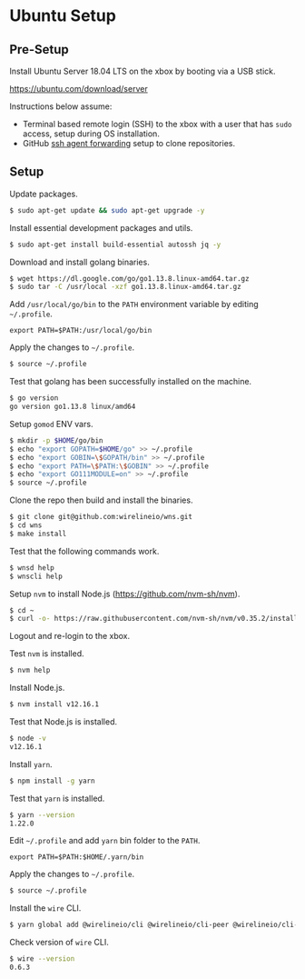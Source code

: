 # Ubuntu Setup

## Pre-Setup

Install Ubuntu Server 18.04 LTS on the xbox by booting via a USB stick.

https://ubuntu.com/download/server

Instructions below assume:

* Terminal based remote login (SSH) to the xbox with a user that has `sudo` access, setup during OS installation.
* GitHub [ssh agent forwarding](https://developer.github.com/v3/guides/using-ssh-agent-forwarding/) setup to clone repositories.

## Setup

Update packages.

```bash
$ sudo apt-get update && sudo apt-get upgrade -y
```

Install essential development packages and utils.

```bash
$ sudo apt-get install build-essential autossh jq -y
```

Download and install golang binaries.

```bash
$ wget https://dl.google.com/go/go1.13.8.linux-amd64.tar.gz
$ sudo tar -C /usr/local -xzf go1.13.8.linux-amd64.tar.gz
```

Add `/usr/local/go/bin` to the `PATH` environment variable by editing `~/.profile`.

```
export PATH=$PATH:/usr/local/go/bin
```

Apply the changes to `~/.profile`.

```bash
$ source ~/.profile
```

Test that golang has been successfully installed on the machine.

```bash
$ go version
go version go1.13.8 linux/amd64
```

Setup `gomod` ENV vars.

```bash
$ mkdir -p $HOME/go/bin
$ echo "export GOPATH=$HOME/go" >> ~/.profile
$ echo "export GOBIN=\$GOPATH/bin" >> ~/.profile
$ echo "export PATH=\$PATH:\$GOBIN" >> ~/.profile
$ echo "export GO111MODULE=on" >> ~/.profile
$ source ~/.profile
```

Clone the repo then build and install the binaries.

```bash
$ git clone git@github.com:wirelineio/wns.git
$ cd wns
$ make install
```

Test that the following commands work.

```bash
$ wnsd help
$ wnscli help
```

Setup `nvm` to install Node.js (https://github.com/nvm-sh/nvm).

```bash
$ cd ~
$ curl -o- https://raw.githubusercontent.com/nvm-sh/nvm/v0.35.2/install.sh | bash
```

Logout and re-login to the xbox.

Test `nvm` is installed.

```bash
$ nvm help
```

Install Node.js.

```bash
$ nvm install v12.16.1
```

Test that Node.js is installed.

```bash
$ node -v
v12.16.1
```

Install `yarn`.

```bash
$ npm install -g yarn
```

Test that `yarn` is installed.

```bash
$ yarn --version
1.22.0
```

Edit `~/.profile` and add `yarn` bin folder to the `PATH`.

```
export PATH=$PATH:$HOME/.yarn/bin
```

Apply the changes to `~/.profile`.

```bash
$ source ~/.profile
```

Install the `wire` CLI.

```bash
$ yarn global add @wirelineio/cli @wirelineio/cli-peer @wirelineio/cli-bot @wirelineio/cli-pad
```

Check version of `wire` CLI.

```bash
$ wire --version
0.6.3
```
